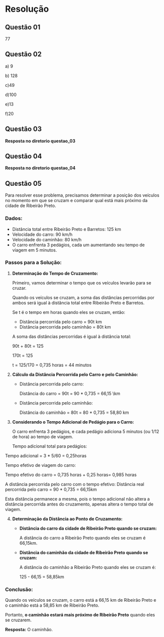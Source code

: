 # Resolução

## Questão 01
77

## Questão 02
a) 9

b) 128

c)49

d)100

e)13

f)20
## Questão 03
**Resposta no diretorio questao_03**
## Questão 04
**Resposta no diretorio questao_04**

## Questão 05
Para resolver esse problema, precisamos determinar a posição dos veículos no momento em que se cruzam e comparar qual está mais próximo da cidade de Ribeirão Preto.

### Dados:
- Distância total entre Ribeirão Preto e Barretos: 125 km
- Velocidade do carro: 90 km/h
- Velocidade do caminhão: 80 km/h
- O carro enfrenta 3 pedágios, cada um aumentando seu tempo de viagem em 5 minutos.

### Passos para a Solução:

1. **Determinação do Tempo de Cruzamento:**

   Primeiro, vamos determinar o tempo que os veículos levarão para se cruzar. 

   Quando os veículos se cruzam, a soma das distâncias percorridas por ambos será igual à distância total entre Ribeirão Preto e Barretos.

   Se  t  é o tempo em horas quando eles se cruzam, então:
   
   - Distância percorrida pelo carro = 90t km
   - Distância percorrida pelo caminhão = 80t km
   
   A soma das distâncias percorridas é igual à distância total:
   

   90t + 80t = 125
 
   
   170t = 125
   
   
  
   t = 125/170 = 0,735 horas  = 44 minutos
   

2. **Cálculo da Distância Percorrida pelo Carro e pelo Caminhão:**

   - Distância percorrida pelo carro:
   
     
     Distância do carro = 90t = 90 * 0,735 = 66,15 \km
    

   - Distância percorrida pelo caminhão:
   
    
     Distância do caminhão = 80t = 80 * 0,735 = 58,80 km
     

3. **Considerando o Tempo Adicional de Pedágio para o Carro:**

   O carro enfrenta 3 pedágios, e cada pedágio adiciona 5 minutos (ou 1/12 de hora) ao tempo de viagem.

   Tempo adicional total para pedágios:

  Tempo adicional = 3 * 5/60 = 0,25horas
  

   Tempo efetivo de viagem do carro:

   Tempo efetivo do carro = 0,735 horas + 0,25 horas= 0,985 horas
  

   A distância percorrida pelo carro com o tempo efetivo:
Distância real percorrida pelo carro = 90 * 0,735 = 66,15km

   Esta distância permanece a mesma, pois o tempo adicional não altera a distância percorrida antes do cruzamento, apenas altera o tempo total de viagem.

4. **Determinação da Distância ao Ponto de Cruzamento:**

   - **Distância do carro da cidade de Ribeirão Preto quando se cruzam:**

     A distância do carro a Ribeirão Preto quando eles se cruzam é 66,15km.

   - **Distância do caminhão da cidade de Ribeirão Preto quando se cruzam:**

     A distância do caminhão a Ribeirão Preto quando eles se cruzam é:

    
     125 - 66,15 = 58,85km
    

### Conclusão:

Quando os veículos se cruzam, o carro está a 66,15 km de Ribeirão Preto e o caminhão está a 58,85 km de Ribeirão Preto.

Portanto, **o caminhão estará mais próximo de Ribeirão Preto** quando eles se cruzarem.

**Resposta:** O caminhão.
